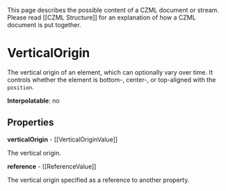 This page describes the possible content of a CZML document or stream.  Please read [[CZML Structure]] for an explanation of how a CZML document is put together.

# VerticalOrigin

The vertical origin of an element, which can optionally vary over time.  It controls whether the element is bottom-, center-, or top-aligned with the `position`.

**Interpolatable**: no

## Properties

**verticalOrigin** - [[VerticalOriginValue]]

The vertical origin.


**reference** - [[ReferenceValue]]

The vertical origin specified as a reference to another property.


